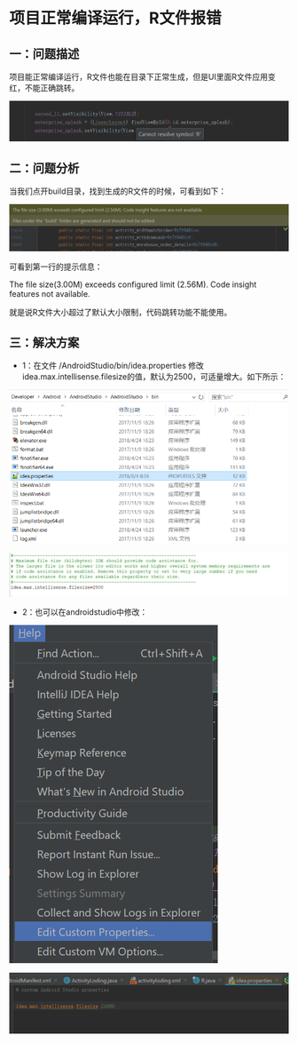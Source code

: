 # 项目正常编译运行，R文件报错

## 一：问题描述

项目能正常编译运行，R文件也能在目录下正常生成，但是UI里面R文件应用变红，不能正确跳转。

![](Resources\1.png)

## 二：问题分析

当我们点开build目录，找到生成的R文件的时候，可看到如下：

![](Resources\2.png)

可看到第一行的提示信息：

The file size(3.00M) exceeds configured limit (2.56M). Code insight features not available.

就是说R文件大小超过了默认大小限制，代码跳转功能不能使用。

## 三：解决方案



- 1：在文件 /AndroidStudio/bin/idea.properties 修改idea.max.intellisense.filesize的值，默认为2500，可适量增大。如下所示：

![](Resources\3.png)

![](Resources\4.png)

- 2：也可以在androidstudio中修改：

![](Resources\5.png)

![](Resources\6.png)

